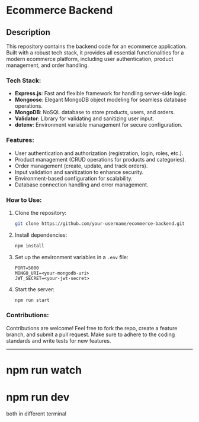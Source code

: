 # Ecommerce Backend

## Description

This repository contains the backend code for an ecommerce application. Built with a robust tech stack, it provides all essential functionalities for a modern ecommerce platform, including user authentication, product management, and order handling.

### Tech Stack:

- **Express.js**: Fast and flexible framework for handling server-side logic.
- **Mongoose**: Elegant MongoDB object modeling for seamless database operations.
- **MongoDB**: NoSQL database to store products, users, and orders.
- **Validator**: Library for validating and sanitizing user input.
- **dotenv**: Environment variable management for secure configuration.

### Features:

- User authentication and authorization (registration, login, roles, etc.).
- Product management (CRUD operations for products and categories).
- Order management (create, update, and track orders).
- Input validation and sanitization to enhance security.
- Environment-based configuration for scalability.
- Database connection handling and error management.

### How to Use:

1. Clone the repository:
   ```bash
   git clone https://github.com/your-username/ecommerce-backend.git
   ```
2. Install dependencies:
   ```bash
   npm install
   ```
3. Set up the environment variables in a `.env` file:
   ```env
   PORT=5000
   MONGO_URI=<your-mongodb-uri>
   JWT_SECRET=<your-jwt-secret>
   ```
4. Start the server:
   ```bash
   npm run start
   ```

### Contributions:

Contributions are welcome! Feel free to fork the repo, create a feature branch, and submit a pull request. Make sure to adhere to the coding standards and write tests for new features.

---

# npm run watch

# npm run dev

both in different terminal
